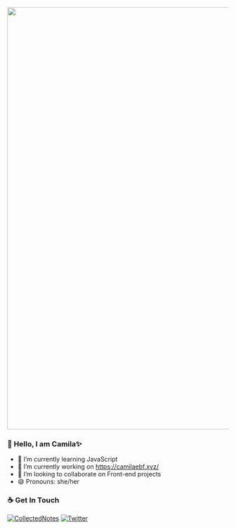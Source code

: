 <img align='center' src="https://66.media.tumblr.com/4c8868fd3fb15889f147d2276e0c2434/tumblr_o474onC4BM1rkdn3ko1_400.gif" width="963">

### 👋 Hello, I am Camila✨

- 🌱 I’m currently learning JavaScript 
- 🔭 I’m currently working on https://camilaebf.xyz/
- 👯 I’m looking to collaborate on Front-end projects
- 😄 Pronouns: she/her

### ☕ Get In Touch
[![CollectedNotes](https://img.shields.io/badge/CollectedNotes-CollectedNotes-lightgrey)](https://collectednotes.com/camilaebf)
[![Twitter](https://img.shields.io/badge/-Twitter-blue?style=flat&logo=Twitter&logoColor=white)](https://twitter.com/camilaebf)


